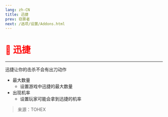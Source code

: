 ```yaml
---
lang: zh-CN
title: 迅捷
prev: 窃票者
next: /选项/设置/Addons.html
---
```


# <font color=red>🏃 <b>迅捷</b></font> <Badge text="Impostor" type="tip" vertical="middle"/>

***

迅捷让你的击杀不会有出刀动作

- 最大数量
  - 设置游戏中迅捷的最大数量
- 出现机率
  - 设置玩家可能会拿到迅捷的机率

> 来源：TOHEX
